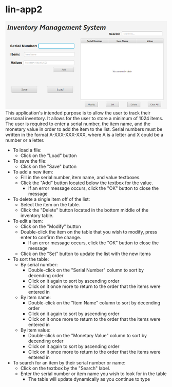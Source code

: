 # lin-app2
![Screenshot of application](https://github.com/lins0409/lin-app2/blob/main/InventoryManagementApplication/docs/gui_screenshot.png)
This application's intended purpose is to allow the user to track their personal inventory. It allows for the user to store a minimum of 1024 items. The user is required to enter a serial number, the item name, and the monetary value in order to add the item to the list. Serial numbers must be written in the format A-XXX-XXX-XXX, where A is a letter and X could be a number or a letter.
* To load a file:
   * Click on the "Load" button
* To save the file:
   * Click on the "Save" button
* To add a new item:
   * Fill in the serial number, item name, and value textboxes.
   * Click the "Add" button located below the textbox for the value.
      * If an error message occurs, click the "OK" button to close the message
* To delete a single item off of the list:
   * Select the item on the table.
   * Click the "Delete" button located in the bottom middle of the inventory table.
* To edit a item:
   * Click on the "Modify" button
   * Double-click the item on the table that you wish to modify, press enter to confirm the change.
      * If an error message occurs, click the "OK" button to close the message
   * Click on the "Set" button to update the list with the new items
* To sort the table:
   * By serial number: 
      * Double-click on the "Serial Number" column to sort by decending order
      * Click on it again to sort by ascending order
      * Click on it once more to return to the order that the items were entered in
   * By item name:
      * Double-click on the "Item Name" column to sort by decending order
      * Click on it again to sort by ascending order
      * Click on it once more to return to the order that the items were entered in
   * By item value:
      * Double-click on the "Monetary Value" column to sort by decending order
      * Click on it again to sort by ascending order
      * Click on it once more to return to the order that the items were entered in
* To search for an item by their serial number or name:
   * Click on the textbox by the "Search" label.
   * Enter the serial number or item name you wish to look for in the table
      * The table will update dynamically as you continue to type